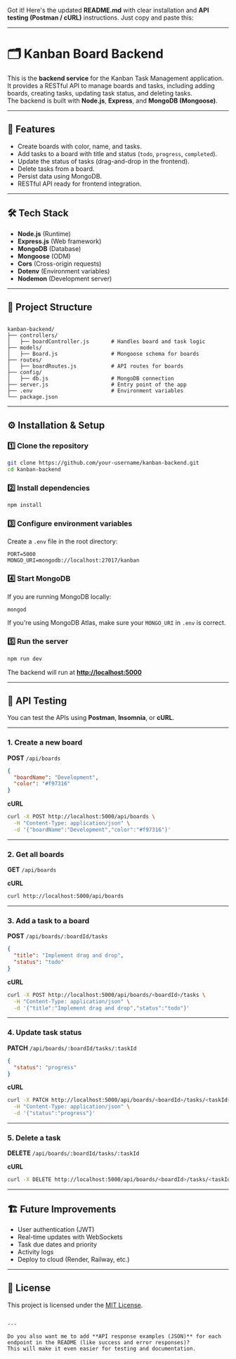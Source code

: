 Got it! Here's the updated **README.md** with clear installation and **API testing (Postman / cURL)** instructions.
Just copy and paste this:

---

# 🗂️ Kanban Board Backend

This is the **backend service** for the Kanban Task Management application.  
It provides a RESTful API to manage boards and tasks, including adding boards, creating tasks, updating task status, and deleting tasks.  
The backend is built with **Node.js**, **Express**, and **MongoDB (Mongoose)**.

---

## 🚀 Features
- Create boards with color, name, and tasks.
- Add tasks to a board with title and status (`todo`, `progress`, `completed`).
- Update the status of tasks (drag-and-drop in the frontend).
- Delete tasks from a board.
- Persist data using MongoDB.
- RESTful API ready for frontend integration.

---

## 🛠️ Tech Stack
- **Node.js** (Runtime)
- **Express.js** (Web framework)
- **MongoDB** (Database)
- **Mongoose** (ODM)
- **Cors** (Cross-origin requests)
- **Dotenv** (Environment variables)
- **Nodemon** (Development server)

---

## 📂 Project Structure
```

kanban-backend/
├── controllers/
│   ├── boardController.js       # Handles board and task logic
├── models/
│   ├── Board.js                 # Mongoose schema for boards
├── routes/
│   ├── boardRoutes.js           # API routes for boards
├── config/
│   ├── db.js                    # MongoDB connection
├── server.js                    # Entry point of the app
├── .env                         # Environment variables
└── package.json

````

---

## ⚙️ Installation & Setup

### 1️⃣ Clone the repository
```bash
git clone https://github.com/your-username/kanban-backend.git
cd kanban-backend
````

### 2️⃣ Install dependencies

```bash
npm install
```

### 3️⃣ Configure environment variables

Create a `.env` file in the root directory:

```env
PORT=5000
MONGO_URI=mongodb://localhost:27017/kanban
```

### 4️⃣ Start MongoDB

If you are running MongoDB locally:

```bash
mongod
```

If you're using MongoDB Atlas, make sure your `MONGO_URI` in `.env` is correct.

### 5️⃣ Run the server

```bash
npm run dev
```

The backend will run at **[http://localhost:5000](http://localhost:5000)**

---

## 🧪 API Testing

You can test the APIs using **Postman**, **Insomnia**, or **cURL**.

---

### 1. Create a new board

**POST** `/api/boards`

```json
{
  "boardName": "Development",
  "color": "#f97316"
}
```

**cURL**

```bash
curl -X POST http://localhost:5000/api/boards \
  -H "Content-Type: application/json" \
  -d '{"boardName":"Development","color":"#f97316"}'
```

---

### 2. Get all boards

**GET** `/api/boards`

**cURL**

```bash
curl http://localhost:5000/api/boards
```

---

### 3. Add a task to a board

**POST** `/api/boards/:boardId/tasks`

```json
{
  "title": "Implement drag and drop",
  "status": "todo"
}
```

**cURL**

```bash
curl -X POST http://localhost:5000/api/boards/<boardId>/tasks \
  -H "Content-Type: application/json" \
  -d '{"title":"Implement drag and drop","status":"todo"}'
```

---

### 4. Update task status

**PATCH** `/api/boards/:boardId/tasks/:taskId`

```json
{
  "status": "progress"
}
```

**cURL**

```bash
curl -X PATCH http://localhost:5000/api/boards/<boardId>/tasks/<taskId> \
  -H "Content-Type: application/json" \
  -d '{"status":"progress"}'
```

---

### 5. Delete a task

**DELETE** `/api/boards/:boardId/tasks/:taskId`

**cURL**

```bash
curl -X DELETE http://localhost:5000/api/boards/<boardId>/tasks/<taskId>
```

---

## 🏗️ Future Improvements

* User authentication (JWT)
* Real-time updates with WebSockets
* Task due dates and priority
* Activity logs
* Deploy to cloud (Render, Railway, etc.)

---

## 📜 License

This project is licensed under the [MIT License](LICENSE).

```

---

Do you also want me to add **API response examples (JSON)** for each endpoint in the README (like success and error responses)?  
This will make it even easier for testing and documentation.
```
